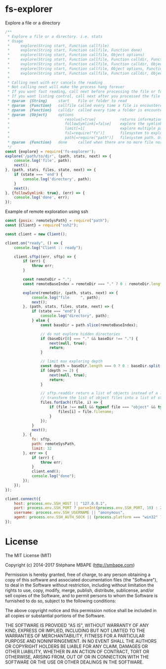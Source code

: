 # fs-explorer

Explore a file or a directory

```javascript
/**
 * Explore a file or a directory. i.e. stats
 * Usage
 *     explore(String start, Function callfile)
 *     explore(String start, Function callfile, Function done)
 *     explore(String start, Function callfile, Object options)
 *     explore(String start, Function callfile, Function calldir, Function done)
 *     explore(String start, Function callfile, Function calldir, Object options)
 *     explore(String start, Function callfile, Object options, Function done)
 *     explore(String start, Function callfile, Function calldir, Object options, Function done)
 *
 * Calling next with err cancels the reading
 * Not calling next will make the process hang forever
 * If you want fast reading, call next before processing the file or folder
 * If you want listing control, call next after you processed the file or folder
 * @param  {String}     start    File or folder to read
 * @param  {Function}   callfile called every time a file is encountered with (path, stats, next)
 * @param  {Function}   calldir  called every time a folder is encountered with (path, stats, files, 'begin|end', next). To skip folder, call next(null, true) on begin
 * @param  {Object}     options
 *                         resolve[=true]           returns information about the path symbolic links resolves to.
 *                         followSymlink[=false]    explore the symlink if it resolves to a directory. implies resolve
 *                         limit[=1]                explore multiple paths at time, thus reducing exploration time
 *                         fs[=require("fs")]       filesystem to explore
 *                         path[=require("path")]   filesystem path. Usually one of {posix, win32} = require("path")
 * @param  {Function}   done     called when there are no more file nor folders to read
 */
const {explore} = require('fs-explorer');
explore('/path/to/dir', (path, stats, next) => {
    console.log('file', path);
    next();
}, (path, stats, files, state, next) => {
    if (state === 'end') {
        console.log('directory', path);
    }
    next();
}, {followSymlink: true}, (err) => {
    console.log('done', err);
});
```

Example of remote exploration using ssh

```javascript
const {posix: remoteSysPath} = require("path");
const {Client} = require("ssh2");

const client = new Client();

client.on("ready", () => {
    console.log("Client :: ready");

    client.sftp((err, sftp) => {
        if (err) {
            throw err;
        }

        const remoteDir = ".";
        const remoteBaseIndex = remoteDir === "." ? 0 : remoteDir.length + 1;

        explore(remoteDir, (path, stats, next) => {
            console.log("file     ", path);
            next();
        }, (path, stats, files, state, next) => {
            if (state === "end") {
                console.log("directory", path);
            } else {
                const baseDir = path.slice(remoteBaseIndex);

                // do not explore hidden directories
                if (baseDir[0] === "." && baseDir !== ".") {
                    next(null, true);
                    return;
                }

                // limit max exploring depth
                const depth = baseDir.length === 0 ? 0 : baseDir.split(remoteSysPath.sep).length;
                if (depth >= 2) {
                    next(null, true);
                    return;
                }

                // sftp.readdir return a list of objects instead of a list of string as expected by fs-explorer
                // transform the list of object files into a list of string
                files.forEach((file, i) => {
                    if (file !== null && typeof file === "object" && typeof file.filename === "string") {
                        files[i] = file.filename;
                    }
                });
            }
            next();
        }, {
            fs: sftp,
            path: remoteSysPath,
            limit: 32
        }, err => {
            if (err) {
                throw err;
            }
            client.end();
            console.log("done");
        });
    });
});

client.connect({
    host: process.env.SSH_HOST || "127.0.0.1",
    port: process.env.SSH_PORT ? parseInt(process.env.SSH_PORT, 10) : 22,
    username: process.env.SSH_USERNAME || "anonymous",
    agent: process.env.SSH_AUTH_SOCK || (process.platform === "win32" ? "pageant" : undefined),
});
```

# License

The MIT License (MIT)

Copyright (c) 2014-2017 Stéphane MBAPE (http://smbape.com)

Permission is hereby granted, free of charge, to any person obtaining a copy
of this software and associated documentation files (the "Software"), to deal
in the Software without restriction, including without limitation the rights
to use, copy, modify, merge, publish, distribute, sublicense, and/or sell
copies of the Software, and to permit persons to whom the Software is
furnished to do so, subject to the following conditions:

The above copyright notice and this permission notice shall be included in all
copies or substantial portions of the Software.

THE SOFTWARE IS PROVIDED "AS IS", WITHOUT WARRANTY OF ANY KIND, EXPRESS OR
IMPLIED, INCLUDING BUT NOT LIMITED TO THE WARRANTIES OF MERCHANTABILITY,
FITNESS FOR A PARTICULAR PURPOSE AND NONINFRINGEMENT. IN NO EVENT SHALL THE
AUTHORS OR COPYRIGHT HOLDERS BE LIABLE FOR ANY CLAIM, DAMAGES OR OTHER
LIABILITY, WHETHER IN AN ACTION OF CONTRACT, TORT OR OTHERWISE, ARISING FROM,
OUT OF OR IN CONNECTION WITH THE SOFTWARE OR THE USE OR OTHER DEALINGS IN THE
SOFTWARE.
